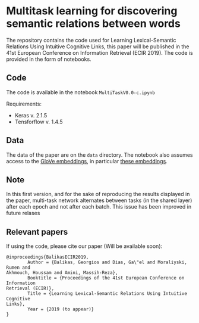# Multitask learning for discovering semantic relations between words

The repository contains the code used for Learning Lexical-Semantic Relations Using Intuitive
Cognitive Links, this paper will be published in the 41st European Conference on Information Retrieval (ECIR 2019). The code is provided in the form of notebooks.

## Code 
The code is available in the notebook `MultiTaskV0.0-c.ipynb`

Requirements: 
- Keras v. 2.1.5
- Tensforflow v. 1.4.5 

## Data
The data of the paper are on the `data` directory. The notebook also assumes access to the [GloVe embeddings](https://nlp.stanford.edu/projects/glove/), in particular [these embeddings](http://nlp.stanford.edu/data/glove.6B.zip).

## Note

In this first version, and for the sake of reproducing the results displayed in the paper, multi-task network alternates between tasks (in the shared layer) after each epoch and not after each batch. This issue has been improved in future relases

## Relevant papers
If using the code, please cite our paper (Will be available soon): 
```
@inproceedings{BalikasECIR2019,
        Author = {Balikas, Georgios and Dias, Ga\"el and Moraliyski, Rumen and
Akhmouch, Houssam and Amini, Massih-Reza},
        Booktitle = {Proceedings of the 41st European Conference on Information
Retrieval (ECIR)},
        Title = {Learning Lexical-Semantic Relations Using Intuitive Cognitive
Links},
        Year = {2019 (to appear)}
}
```
